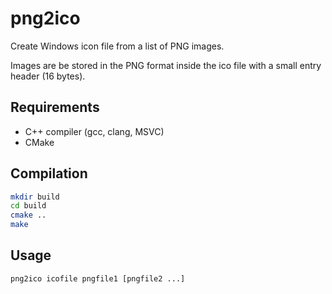 # png2ico

Create Windows icon file from a list of PNG images.

Images are be stored in the PNG format inside the ico file with a small entry header (16 bytes).

## Requirements
- C++ compiler (gcc, clang, MSVC)
- CMake

## Compilation

```bash
mkdir build
cd build
cmake ..
make
```

## Usage

```bash
png2ico icofile pngfile1 [pngfile2 ...]
```
